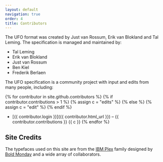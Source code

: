 ```yaml
---
layout: default
navigation: true
order: 4
title: Contributors
---
```


The UFO format was created by Just van Rossum, Erik van Blokland and Tal Leming. The specification is managed and maintained by:

- Tal Leming
- Erik van Blokland
- Just van Rossum
- Ben Kiel
- Frederik Berlaen

The UFO specification is a community project with input and edits from many people, including:

{% for contributor in site.github.contributors %}
	{% if contributor.contributions > 1 %}
		{% assign c = "edits" %}
	{% else %}
		{% assign c = "edit" %}
	{% endif %}
- [{{ contributor.login }}]({{ contributor.html_url }}) – {{ contributor.contributions }} {{ c }}
{% endfor %}

## Site Credits

The typefaces used on this site are from the [IBM Plex](https://www.ibm.com/plex/) family designed by [Bold Monday](https://www.boldmonday.com) and a wide array of collaborators.